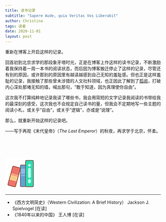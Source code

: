 ```yaml
---
title: 读书记录
subtitle: "Sapere Aude, quia Veritas Vos Liberabit"
author: Christina
tags: 读者
date: 2020-11-01
layout: post
---
```


重新在博客上开启这样的记录。

回首初到北京求学的那段象牙塔时光，正是在博客上作这样的读书记录，不断激励着我保持着一周一本书的阅读状态，而后因为博客搬迁停止了这样的记录，尽管还有别的原因，或许那别的原因里有越读越感到自己无知的羞耻感。但也正是这样羞耻的记录，我接触了那些曾未涉猎的人文社科领域，也正因此了解到了[孤阅](https://www.lonelyreader.com)，打破内心深处那堵无知的墙，喊出那句，“敢于知道，因为真理使你自由”。

这次我不打算纯粹地记录我读了哪些书，我会用简短的文字记录我阅读的书带给我的最深刻的感受，这次我也不会规定自己读书的量，但我会不定期地写一些主题的阅读小札，或关乎“自由”，或关乎“逻辑”，亦或是“说理”。

那么，就重新开始这样的记录吧。

——写于再观《末代皇帝》（*The Last Emperor*）的秋夜，再求学于北京，怀柔。

<br>

<br>

<br>

![](/assets/img/book.png)

- - -

* 《西方文明简史》（Western Civilization: A Brief History） Jackson J. Spielvogel [在读]
* 《1840年以来的中国》 王人博 [在读]
